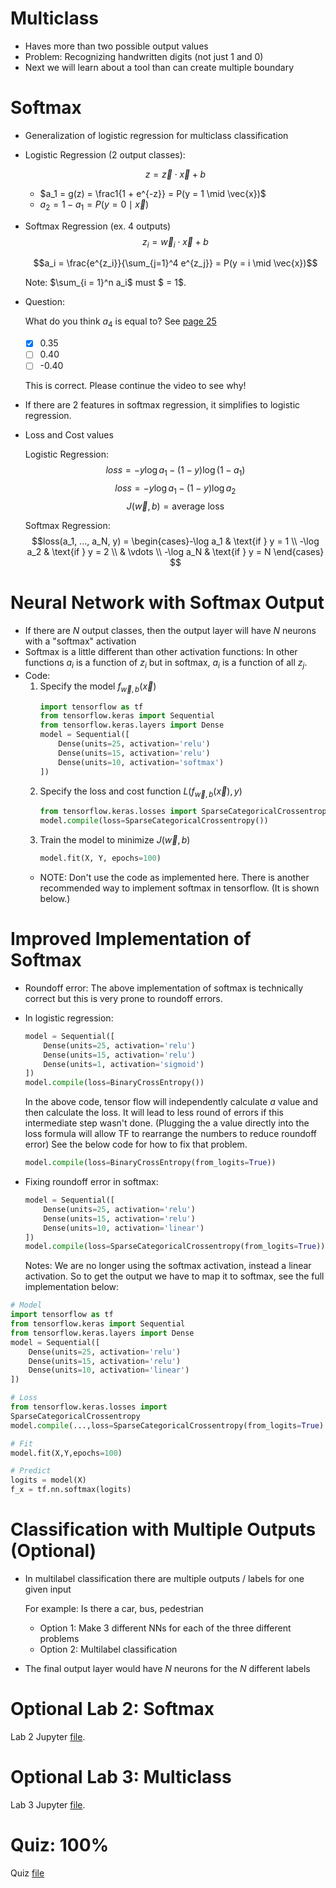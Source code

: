 # Multiclass
* Haves more than two possible output values
* Problem: Recognizing handwritten digits (not just 1 and 0)
* Next we will learn about a tool than can create multiple boundary

# Softmax
* Generalization of logistic regression for multiclass classification
* Logistic Regression (2 output classes):

    $$z = \vec{z} \cdot \vec{x} + b$$

    * $a_1 = g(z) = \frac1{1 + e^{-z}} = P(y = 1 \mid \vec{x})$
    * $a_2 = 1 - a_1 = P(y = 0 \mid \vec{x})$
* Softmax Regression (ex. 4 outputs)
    $$z_i = \vec{w}_i \cdot \vec{x} + b$$

    $$a_i = \frac{e^{z_i}}{\sum_{j=1}^4 e^{z_j}} = P(y = i \mid \vec{x})$$

    Note: $\sum_{i = 1}^n a_i$ must $ = 1$.
* Question:

    What do you think $a_4$ is equal to? See [page 25](Lecture.pdf)
    * [x] 0.35
    * [ ] 0.40
    * [ ] -0.40

    This is correct. Please continue the video to see why!
* If there are 2 features in softmax regression, it simplifies to logistic regression.
* Loss and Cost values

    Logistic Regression:
    $$loss = -y\log a_1 - (1-y) \log(1 - a_1)$$
    $$loss = -y\log a_1 - (1-y) \log a_2$$
    $$J(\vec{w},b) = \text{average loss}$$

    Softmax Regression:
    $$loss(a_1, ..., a_N, y) = \begin{cases}-\log a_1 & \text{if } y = 1 \\ -\log a_2 & \text{if } y = 2 \\
    & \vdots \\ -\log a_N & \text{if } y = N \end{cases} $$

# Neural Network with Softmax Output
* If there are $N$ output classes, then the output layer will have $N$ neurons with a "softmax" activation
* Softmax is a little different than other activation functions: In other functions $a_i$ is a function of $z_i$ but in softmax, $a_i$ is a function of all $z_j$.
* Code:
    1. Specify the model $f_{\vec{w},b}(\vec{x})$
        ```python
        import tensorflow as tf
        from tensorflow.keras import Sequential
        from tensorflow.keras.layers import Dense
        model = Sequential([
            Dense(units=25, activation='relu')
            Dense(units=15, activation='relu')
            Dense(units=10, activation='softmax')
        ])
        ```
    2. Specify the loss and cost function $L(f_{\vec{w},b}(\vec{x}), y)$
        ```python
        from tensorflow.keras.losses import SparseCategoricalCrossentropy
        model.compile(loss=SparseCategoricalCrossentropy())
        ```
    3. Train the model to minimize $J(\vec{w},b)$
        ```python
        model.fit(X, Y, epochs=100)
        ```
    * NOTE: Don't use the code as implemented here. There is another recommended way to implement softmax in tensorflow. (It is shown below.)

# Improved Implementation of Softmax
* Roundoff error: The above implementation of softmax is technically correct but this is very prone to roundoff errors.
* In logistic regression:

    ```python
    model = Sequential([
        Dense(units=25, activation='relu')
        Dense(units=15, activation='relu')
        Dense(units=1, activation='sigmoid')
    ])
    model.compile(loss=BinaryCrossEntropy())
    ```
    In the above code, tensor flow will independently calculate $a$ value and then calculate the loss. It will lead to less round of errors if this intermediate step wasn't done. (Plugging the a value directly into the loss formula will allow TF to rearrange the numbers to reduce roundoff error) See the below code for how to fix that problem.

    ```python
    model.compile(loss=BinaryCrossEntropy(from_logits=True))
    ```
* Fixing roundoff error in softmax:
    ```python
    model = Sequential([
        Dense(units=25, activation='relu')
        Dense(units=15, activation='relu')
        Dense(units=10, activation='linear')
    ])
    model.compile(loss=SparseCategoricalCrossentropy(from_logits=True))
    ```

    Notes: We are no longer using the softmax activation, instead a linear activation. So to get the output we have to map it to softmax, see the full implementation below:

```python
# Model
import tensorflow as tf
from tensorflow.keras import Sequential
from tensorflow.keras.layers import Dense
model = Sequential([
    Dense(units=25, activation='relu')
    Dense(units=15, activation='relu')
    Dense(units=10, activation='linear')
])

# Loss
from tensorflow.keras.losses import
SparseCategoricalCrossentropy
model.compile(...,loss=SparseCategoricalCrossentropy(from_logits=True) )

# Fit
model.fit(X,Y,epochs=100)

# Predict
logits = model(X)
f_x = tf.nn.softmax(logits)
```

# Classification with Multiple Outputs (Optional)
* In multilabel classification there are multiple outputs / labels for one given input

    For example: Is there a car, bus, pedestrian
    * Option 1: Make 3 different NNs for each of the three different problems
    * Option 2: Multilabel classification
* The final output layer would have $N$ neurons for the $N$ different labels

# Optional Lab 2: Softmax
Lab 2 Jupyter [file](Labs/C2_W2_SoftMax.ipynb).

# Optional Lab 3: Multiclass
Lab 3 Jupyter [file](Labs/C2_W2_Multiclass_TF.ipynb).

# Quiz: 100%
Quiz [file](Quizzes.md#multiclass-classification)